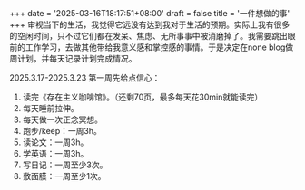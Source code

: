 +++
date = '2025-03-16T18:17:51+08:00'
draft = false
title = '一件想做的事'
+++
审视当下的生活，我觉得它远没有达到我对于生活的预期。实际上我有很多的空闲时间，只不过它们都在发呆、焦虑、无所事事中被消磨掉了。我需要跳出眼前的工作学习，去做其他带给我意义感和掌控感的事情。于是决定在none blog做周计划，并每天记录计划完成情况。

2025.3.17-2025.3.23
第一周先给点信心：
1. 读完《存在主义咖啡馆》。（还剩70页，最多每天花30min就能读完）
2. 每天睡前拉伸。
3. 每天做一次正念冥想。
4. 跑步/keep：一周3h。
5. 读论文：一周3h。
6. 学英语：一周3h。
7. 写日记：一周至少3次。
8. 敷面膜：一周至少1次。
